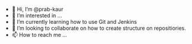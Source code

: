 - 👋 Hi, I’m @prab-kaur
- 👀 I’m interested in ...
- 🌱 I’m currently learning how to use Git and Jenkins
- 💞️ I’m looking to collaborate on how to create structure on repositiories. 
- 📫 How to reach me ...

<!---
prab-kaur/prab-kaur is a ✨ special ✨ repository because its `README.md` (this file) appears on your GitHub profile.
You can click the Preview link to take a look at your changes.
--->
